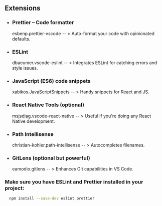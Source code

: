 ## Extensions
- ### Prettier – Code formatter
    esbenp.prettier-vscode -- > Auto-format your code with opinionated defaults.

- ### ESLint
    dbaeumer.vscode-eslint -- > Integrates ESLint for catching errors and style issues.

- ### JavaScript (ES6) code snippets
    xabikos.JavaScriptSnippets -- > Handy snippets for React and JS.

- ### React Native Tools (optional)
    msjsdiag.vscode-react-native -- > Useful if you're doing any React Native development.

- ### Path Intellisense
    christian-kohler.path-intellisense -- > Autocompletes filenames.

- ### GitLens (optional but powerful)
    eamodio.gitlens -- > Enhances Git capabilities in VS Code.

### Make sure you have ESLint and Prettier installed in your project:
  ```bash
    npm install --save-dev eslint prettier
  ```